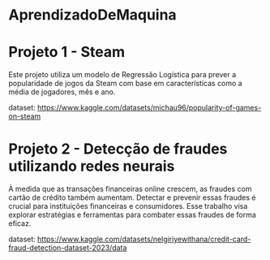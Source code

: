 # AprendizadoDeMaquina
# Projeto 1 - Steam
Este projeto utiliza um modelo de Regressão Logística para prever a popularidade de jogos da Steam com base em características como a média de jogadores, mês e ano.

dataset: https://www.kaggle.com/datasets/michau96/popularity-of-games-on-steam

# Projeto 2 - Detecção de fraudes utilizando redes neurais
À medida que as transações financeiras online crescem, as fraudes com cartão de crédito também aumentam. Detectar e prevenir essas fraudes é crucial para instituições financeiras e consumidores. Esse trabalho visa explorar estratégias e ferramentas para combater essas fraudes de forma eficaz.

dataset: https://www.kaggle.com/datasets/nelgiriyewithana/credit-card-fraud-detection-dataset-2023/data
